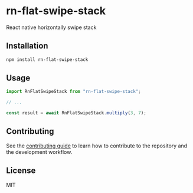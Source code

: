 # rn-flat-swipe-stack

React native horizontally swipe stack

## Installation

```sh
npm install rn-flat-swipe-stack
```

## Usage

```js
import RnFlatSwipeStack from "rn-flat-swipe-stack";

// ...

const result = await RnFlatSwipeStack.multiply(3, 7);
```

## Contributing

See the [contributing guide](CONTRIBUTING.md) to learn how to contribute to the repository and the development workflow.

## License

MIT

